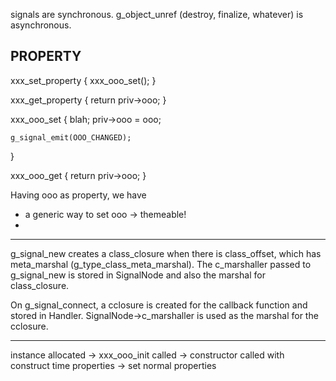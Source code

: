 signals are synchronous.
g_object_unref (destroy, finalize, whatever) is asynchronous.


PROPERTY
---------------

xxx_set_property
{
	xxx_ooo_set();
}

xxx_get_property
{
	return priv->ooo;
}

xxx_ooo_set
{
	blah;
	priv->ooo = ooo;

	g_signal_emit(OOO_CHANGED);
}

xxx_ooo_get
{
	return priv->ooo;
}

Having ooo as property, we have

* a generic way to set ooo -> themeable!
* 


---------------
g_signal_new creates a class_closure when there is class_offset, which has meta_marshal (g_type_class_meta_marshal).
The c_marshaller passed to g_signal_new is stored in SignalNode and also the marshal for class_closure.

On g_signal_connect, a cclosure is created for the callback function and stored
in Handler.  SignalNode->c_marshaller is used as the marshal for the cclosure.


---------
instance allocated -> xxx_ooo_init called ->
	constructor called with construct time properties -> set normal properties
